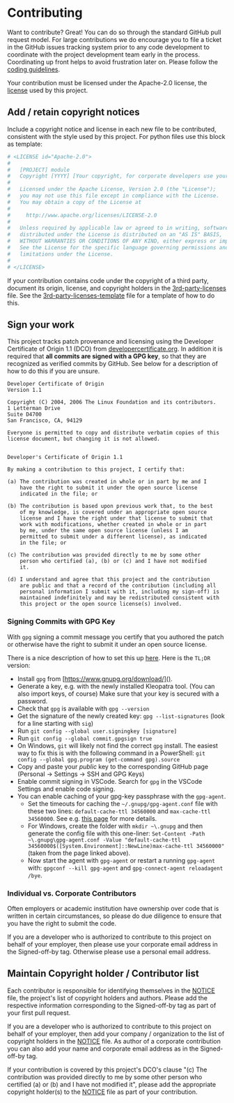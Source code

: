# Contributing

Want to contribute? Great! You can do so through the standard GitHub pull
request model. For large contributions we do encourage you to file a ticket in
the GitHub issues tracking system prior to any code development to coordinate
with the project development team early in the process. Coordinating up
front helps to avoid frustration later on.  Please follow the [coding guidelines](docs/source/develop/style-guide.md).

Your contribution must be licensed under the Apache-2.0 license, the [license](LICENSE.md)
used by this project. 

## Add / retain copyright notices

Include a copyright notice and license in each new file to be contributed,
consistent with the style used by this project. For python files use this block as template:

```python
# <LICENSE id="Apache-2.0">
#
#   [PROJECT] module
#   Copyright [YYYY] [Your copyright, for corporate developers use your company]
#
#   Licensed under the Apache License, Version 2.0 (the "License");
#   you may not use this file except in compliance with the License.
#   You may obtain a copy of the License at
#
#     http://www.apache.org/licenses/LICENSE-2.0
#
#   Unless required by applicable law or agreed to in writing, software
#   distributed under the License is distributed on an "AS IS" BASIS,
#   WITHOUT WARRANTIES OR CONDITIONS OF ANY KIND, either express or implied.
#   See the License for the specific language governing permissions and
#   limitations under the License.
#
# </LICENSE>
```

If your contribution contains code under the copyright of a third party, document its origin, license, and
copyright holders in the [3rd-party-licenses](3rd-party-licenses.md) file. See the [3rd-party-licenses-template](3rd-party-licenses-template.txt) file for a template of how to do this. 

## Sign your work

This project tracks patch provenance and licensing using the Developer
Certificate of Origin 1.1 (DCO) from [developercertificate.org][DCO]. In addition it is required that **all commits are signed with a GPG key**, so that they are recognized as verified commits by GitHub. See below for a description of how to do this if you are unsure.

```text
Developer Certificate of Origin
Version 1.1

Copyright (C) 2004, 2006 The Linux Foundation and its contributors.
1 Letterman Drive
Suite D4700
San Francisco, CA, 94129

Everyone is permitted to copy and distribute verbatim copies of this
license document, but changing it is not allowed.


Developer's Certificate of Origin 1.1

By making a contribution to this project, I certify that:

(a) The contribution was created in whole or in part by me and I
    have the right to submit it under the open source license
    indicated in the file; or

(b) The contribution is based upon previous work that, to the best
    of my knowledge, is covered under an appropriate open source
    license and I have the right under that license to submit that
    work with modifications, whether created in whole or in part
    by me, under the same open source license (unless I am
    permitted to submit under a different license), as indicated
    in the file; or

(c) The contribution was provided directly to me by some other
    person who certified (a), (b) or (c) and I have not modified
    it.

(d) I understand and agree that this project and the contribution
    are public and that a record of the contribution (including all
    personal information I submit with it, including my sign-off) is
    maintained indefinitely and may be redistributed consistent with
    this project or the open source license(s) involved.
```

### Signing Commits with GPG Key

With `gpg` signing a commit message you certify that you authored the patch
or otherwise have the right to submit it under an open source license. 

There is a nice description of how to set this up [here](https://dev.to/devmount/signed-git-commits-in-vs-code-36do). Here is the `TL;DR` version:

- Install `gpg` from [https://www.gnupg.org/download/]().
- Generate a key, e.g. with the newly installed Kleopatra tool. (You can also import keys, of course) Make sure that your key is secured with a password. 
- Check that `gpg` is available with `gpg --version`
- Get the signature of the newly created key: `gpg --list-signatures` (look for a line starting with `sig`)
- Run `git config --global user.signingkey [signature]`
- Run `git config --global commit.gpgsign true`
- On Windows, `git` will likely not find the correct `gpg` install. The easiest way to fix this is with the following command in a PowerShell: `git config --global gpg.program (get-command gpg).source`
- Copy and paste your *public* key to the corresponding GitHub page (Personal -> Settings -> SSH and GPG Keys)
- Enable commit signing in VSCode. Search for `gpg` in the VSCode Settings and enable code signing. 
- You can enable caching of your gpg-key passphrase with the `gpg-agent`. 
    - Set the timeouts for caching the `~/.gnupg/gpg-agent.conf` file with these two lines: `default-cache-ttl 34560000` and `max-cache-ttl 34560000`. See e.g. [this page](https://superuser.com/questions/624343/keep-gnupg-credentials-cached-for-entire-user-session) for more details.
    - For Windows, create the folder with `mkdir ~\.gnupg` and then generate the config file with this one-liner: `Set-Content -Path ~\.gnupg\gpg-agent.conf -Value "default-cache-ttl 34560000$([System.Environment]::NewLine)max-cache-ttl 34560000"` (taken from the page linked above).
    - Now start the agent with `gpg-agent` or restart a running `gpg-agent` with: `gpgconf --kill gpg-agent` and `gpg-connect-agent reloadagent /bye`.


### Individual vs. Corporate Contributors

Often employers or academic institution have ownership over code that is
written in certain circumstances, so please do due diligence to ensure that
you have the right to submit the code.

If you are a developer who is authorized to contribute to this project on
behalf of your employer, then please use your corporate email address in the
Signed-off-by tag. Otherwise please use a personal email address.

## Maintain Copyright holder / Contributor list

Each contributor is responsible for identifying themselves in the
[NOTICE](NOTICE) file, the project's list of copyright holders and authors.
Please add the respective information corresponding to the Signed-off-by tag
as part of your first pull request.

If you are a developer who is authorized to contribute to this project on
behalf of your employer, then add your company / organization to the list of
copyright holders in the [NOTICE](NOTICE) file. As author of a corporate
contribution you can also add your name and corporate email address as in the
Signed-off-by tag.

If your contribution is covered by this project's DCO's clause "(c) The
contribution was provided directly to me by some other person who certified
(a) or (b) and I have not modified it", please add the appropriate copyright
holder(s) to the [NOTICE](NOTICE) file as part of your contribution.

[DCO]: https://developercertificate.org/

[SubmittingPatches]: https://github.com/wking/signed-off-by/blob/7d71be37194df05c349157a2161c7534feaf86a4/Documentation/SubmittingPatches
